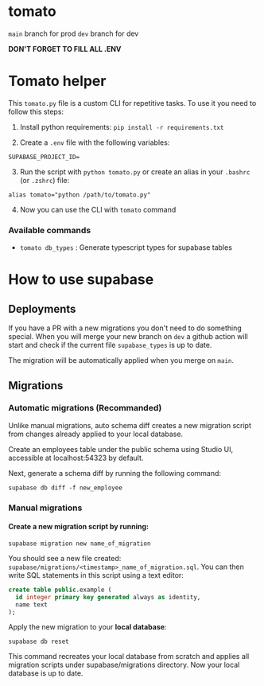 # tomato

`main` branch for prod
`dev` branch for dev

**DON'T FORGET TO FILL ALL .ENV**

# Tomato helper

This `tomato.py` file is a custom CLI for repetitive tasks. 
To use it you need to follow this steps:

1. Install python requirements: `pip install -r requirements.txt`

2. Create a `.env` file with the following variables:

```
SUPABASE_PROJECT_ID=
```

3. Run the script with `python tomato.py` or create an alias in your `.bashrc` (or `.zshrc`) file:

```
alias tomato="python /path/to/tomato.py"
```

4. Now you can use the CLI with `tomato` command

### Available commands

- `tomato db_types` : Generate typescript types for supabase tables 

# How to use supabase

## Deployments

If you have a PR with a new migrations you don't need to do something special. When you will merge your new branch on `dev` a github action will start and check if the current file `supabase_types` is up to date.

The migration will be automatically applied when you merge on `main`.

## Migrations

### Automatic migrations (Recommanded)

Unlike manual migrations, auto schema diff creates a new migration script from changes already applied to your local database.

Create an employees table under the public schema using Studio UI, accessible at localhost:54323 by default.

Next, generate a schema diff by running the following command:

`supabase db diff -f new_employee`

### Manual migrations

#### Create a new migration script by running:

`supabase migration new name_of_migration`

You should see a new file created: `supabase/migrations/<timestamp>_name_of_migration.sql`. You can then write SQL statements in this script using a text editor:

```sql
create table public.example (
  id integer primary key generated always as identity,
  name text
);
```

Apply the new migration to your **local database**:

`supabase db reset`

This command recreates your local database from scratch and applies all migration scripts under supabase/migrations directory. Now your local database is up to date.

